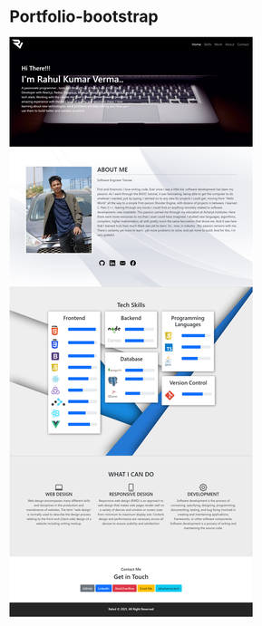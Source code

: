 # Portfolio-bootstrap

<img src="https://github.com/rahulverma78560/Portfolio-bootstrap/blob/main/screencapture-127-0-0-1-5500-index-html-2021-08-11-15_03_03.png?raw=true"></img>
